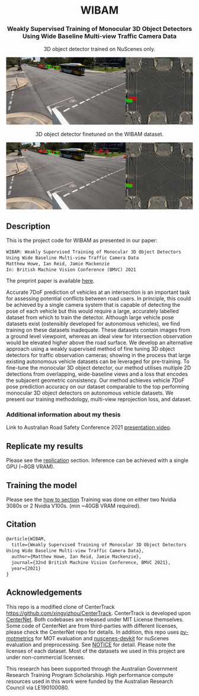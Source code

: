<div align="center">    

# WIBAM
### Weakly Supervised Training of Monocular 3D Object Detectors Using Wide Baseline Multi-view Traffic Camera Data
<!-- 
[![Paper]()]()
[![Conference](http://img.shields.io/badge/NeurIPS-2019-4b44ce.svg)](https://papers.nips.cc/book/advances-in-neural-information-processing-systems-31-2018)
 -->
3D object detector trained on NuScenes only.

![3D object detector trained on NuScenes only](examples/baseline.gif)

3D object detector finetuned on the WIBAM dataset.

![3D object detector finetuned on the WIBAM dataset](examples/WIBAM.gif)

</div>

## Description
    
This is the project code for WIBAM as presented in our paper:
```
WIBAM: Weakly Supervised Training of Monocular 3D Object Detectors Using Wide Baseline Multi-view Traffic Camera Data
Matthew Howe, Ian Reid, Jamie Mackenzie
In: British Machine Vision Conference (BMVC) 2021
```
The preprint paper is available [here](https://arxiv.org/abs/2110.10966).

Accurate 7DoF prediction of vehicles at an intersection is an important task for assessing potential conflicts between road users. In principle, this could be achieved by a single camera system that is capable of detecting the pose of each vehicle but this would require a large, accurately labelled dataset from which to train the detector. Although large vehicle pose datasets exist (ostensibly developed for autonomous vehicles), we find training on these datasets inadequate. These datasets contain images from a ground level viewpoint, whereas an ideal view for intersection observation would be elevated higher above the road surface. 
We develop an alternative approach using a weakly supervised method of fine tuning 3D object detectors for traffic observation cameras; showing in the process that large existing autonomous vehicle datasets can be leveraged for pre-training. 
To fine-tune the monocular 3D object detector, our method utilises multiple 2D detections from overlapping, wide-baseline views and a loss that encodes the subjacent geometric consistency.
Our method achieves vehicle 7DoF pose prediction accuracy on our dataset comparable to the top performing monocular 3D object detectors on autonomous vehicle datasets. We present our training methodology, multi-view reprojection loss, and dataset.

### Additional information about my thesis
Link to Australian Road Safety Conference 2021 [presentation video](https://youtu.be/Y3vEunWEHMI).

## Replicate my results
Please see the [replication](readme/REPLICATE.md) section.
Inference can be achieved with a single GPU (~8GB VRAM). 

## Training the model
Please see the [how to section](readme/GETTING_STARTED.md)
Training was done on either two Nvidia 3080s or 2 Nvidia V100s. (min ~40GB VRAM required).

## Citation   
```
@article{WIBAM,
  title={Weakly Supervised Training of Monocular 3D Object Detectors Using Wide Baseline Multi-view Traffic Camera Data},
  author={Matthew Howe, Ian Reid, Jamie Mackenzie},
  journal={32nd British Machine Vision Conference, BMVC 2021},
  year={2021}
}
```   

## Acknowledgements
This repo is a modified clone of CenterTrack https://github.com/xingyizhou/CenterTrack.
CenterTrack is developed upon [CenterNet](https://github.com/xingyizhou/CenterNet). Both codebases are released under MIT License themselves. Some code of CenterNet are from third-parties with different licenses, please check the CenterNet repo for details. In addition, this repo uses [py-motmetrics](https://github.com/cheind/py-motmetrics) for MOT evaluation and [nuscenes-devkit](https://github.com/nutonomy/nuscenes-devkit) for nuScenes evaluation and preprocessing. See [NOTICE](NOTICE) for detail. Please note the licenses of each dataset. Most of the datasets we used in this project are under non-commercial licenses.

This research has been supported through the Australian Government Research Training Program Scholarship. High performance compute resources used in this work were funded by the Australian Research Council via LE190100080.
